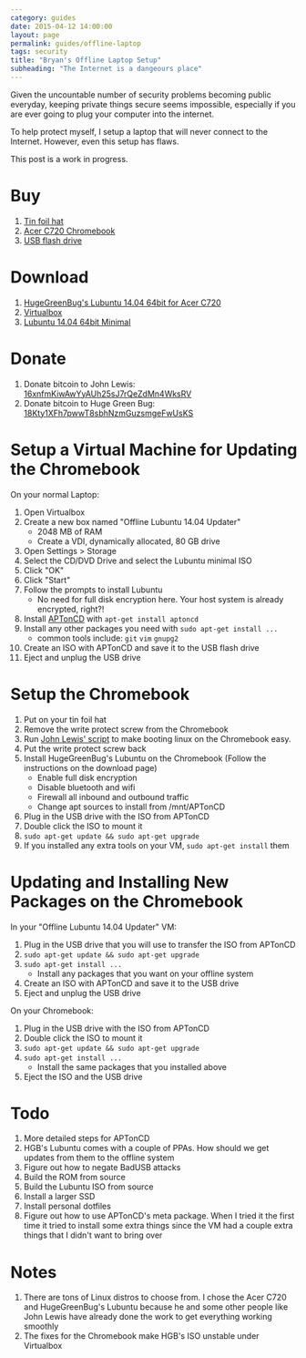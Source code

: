 ```yaml
---
category: guides
date: 2015-04-12 14:00:00
layout: page
permalink: guides/offline-laptop
tags: security
title: "Bryan's Offline Laptop Setup"
subheading: "The Internet is a dangeours place"
---
```


Given the uncountable number of security problems becoming public everyday, keeping private things secure seems impossible, especially if you are ever going to plug your computer into the internet.

To help protect myself, I setup a laptop that will never connect to the Internet. However, even this setup has flaws.

This post is a work in progress.


# Buy

1. [Tin foil hat](http://en.wikipedia.org/wiki/Tin_foil_hat)
1. [Acer C720 Chromebook](http://www.amazon.com/mn/search/?_encoding=UTF8&camp=1789&creative=390957&field-keywords=chromebook%20acer%20c720&linkCode=ur2&tag=stitth06-20&url=search-alias%3Daps&linkId=MS6KQH4YOWZHFO4C)
1. [USB flash drive](http://www.amazon.com/b/?_encoding=UTF8&ajr=0&camp=1789&creative=390957&linkCode=ur2&node=3151491&tag=stitth06-20&linkId=CYJSSRATO647ERMJ)


# Download

1. [HugeGreenBug's Lubuntu 14.04 64bit for Acer C720](https://www.distroshare.com/distros/get/16/)
1. [Virtualbox](https://www.virtualbox.org/)
1. [Lubuntu 14.04 64bit Minimal](https://help.ubuntu.com/community/Installation/MinimalCD)


# Donate

1. Donate bitcoin to John Lewis: [16xnfmKiwAwYyAUh25sJ7rQeZdMn4WksRV](
bitcoin:16xnfmKiwAwYyAUh25sJ7rQeZdMn4WksRV)
1. Donate bitcoin to Huge Green Bug: [18Kty1XFh7pwwT8sbhNzmGuzsmgeFwUsKS](bitcoin:18Kty1XFh7pwwT8sbhNzmGuzsmgeFwUsKS)


# Setup a Virtual Machine for Updating the Chromebook

On your normal Laptop:

1. Open Virtualbox
1. Create a new box named "Offline Lubuntu 14.04 Updater"
    * 2048 MB of RAM
    * Create a VDI, dynamically allocated, 80 GB drive
1. Open Settings > Storage
1. Select the CD/DVD Drive and select the Lubuntu minimal ISO
1. Click "OK"
1. Click "Start"
1. Follow the prompts to install Lubuntu
    * No need for full disk encryption here. Your host system is already encrypted, right?!
1. Install [APTonCD](http://aptoncd.sourceforge.net/) with `apt-get install aptoncd`
1. Install any other packages you need with `sudo apt-get install ...`
    * common tools include: `git` `vim` `gnupg2`
1. Create an ISO with APTonCD and save it to the USB flash drive
1. Eject and unplug the USB drive


# Setup the Chromebook

1. Put on your tin foil hat
1. Remove the write protect screw from the Chromebook
1. Run [John Lewis' script](https://johnlewis.ie/custom-chromebook-firmware/rom-download/) to make booting linux on the Chromebook easy.
1. Put the write protect screw back
1. Install HugeGreenBug's Lubuntu on the Chromebook (Follow the instructions on the download page)
    * Enable full disk encryption
    * Disable bluetooth and wifi
    * Firewall all inbound and outbound traffic
    * Change apt sources to install from /mnt/APTonCD
1. Plug in the USB drive with the ISO from APTonCD
1. Double click the ISO to mount it
1. `sudo apt-get update && sudo apt-get upgrade`
1. If you installed any extra tools on your VM, `sudo apt-get install` them


# Updating and Installing New Packages on the Chromebook

In your "Offline Lubuntu 14.04 Updater" VM:

1. Plug in the USB drive that you will use to transfer the ISO from APTonCD
1. `sudo apt-get update && sudo apt-get upgrade`
1. `sudo apt-get install ...`
    * Install any packages that you want on your offline system
1. Create an ISO with APTonCD and save it to the USB drive
1. Eject and unplug the USB drive

On your Chromebook:

1. Plug in the USB drive with the ISO from APTonCD
1. Double click the ISO to mount it
1. `sudo apt-get update && sudo apt-get upgrade`
1. `sudo apt-get install ...`
    * Install the same packages that you installed above
1. Eject the ISO and the USB drive


# Todo

1. More detailed steps for APTonCD
1. HGB's Lubuntu comes with a couple of PPAs. How should we get updates from them to the offline system
1. Figure out how to negate BadUSB attacks
1. Build the ROM from source
1. Build the Lubuntu ISO from source
1. Install a larger SSD
1. Install personal dotfiles
1. Figure out how to use APTonCD's meta package. When I tried it the first time it tried to install some extra things since the VM had a couple extra things that I didn't want to bring over


# Notes

1. There are tons of Linux distros to choose from. I chose the Acer C720 and HugeGreenBug's Lubuntu  because he and some other people like John Lewis have already done the work to get everything working smoothly
1. The fixes for the Chromebook make HGB's ISO unstable under Virtualbox

